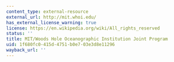 ```yaml
---
content_type: external-resource
external_url: http://mit.whoi.edu/
has_external_license_warning: true
license: https://en.wikipedia.org/wiki/All_rights_reserved
status: ''
title: MIT/Woods Hole Oceanographic Institution Joint Program
uid: 1f680fc0-415d-4751-b0e7-03e3d8e11296
wayback_url: ''
---
```

